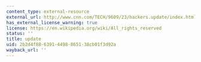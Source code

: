 ```yaml
---
content_type: external-resource
external_url: http://www.cnn.com/TECH/9609/23/hackers.update/index.html
has_external_license_warning: true
license: https://en.wikipedia.org/wiki/All_rights_reserved
status: ''
title: update
uid: 2b2d4f88-6391-4498-8651-38cb01f3d92a
wayback_url: ''
---
```

